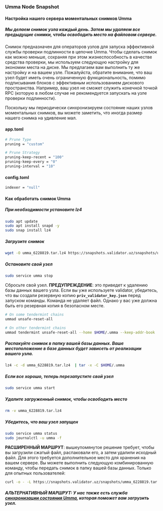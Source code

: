 ### **Umma Node Snapshot**

#### **Настройка нашего сервера моментальных снимков Umma**

##### **Мы делаем снимок узла каждый день. Затем мы удаляем все предыдущие снимки, чтобы освободить место на файловом сервере.**

Снимок предназначен для операторов узлов для запуска эффективной службы проверки подлинности в цепочке Umma.
Чтобы сделать снимок как можно меньше, сохраняя при этом жизнеспособность в качестве средства проверки,
мы используем следующую настройку для экономии места на диске. Мы предлагаем вам выполнить
ту же настройку и на вашем узле. Пожалуйста, обратите внимание, что ваш узел будет иметь
очень ограниченную функциональность, помимо подписывания блоков с эффективным использованием
дискового пространства. Например, ваш узел не сможет служить конечной точкой RPC
(которую в любом случае не рекомендуется запускать на узле проверки подлинности).

Поскольку мы периодически синхронизируем состояние наших узлов моментальных снимков,
вы можете заметить, что иногда размер нашего снимка на удивление мал.

#### **app.toml**
```bash
# Prune Type
pruning = "custom"

# Prune Strategy
pruning-keep-recent = "100"
pruning-keep-every = "0"
pruning-interval = "10"
```

#### **config.toml**
```bash
indexer = "null"
```
#### **Как обработать снимок Umma**
##### *При необходимости установите lz4*
```bash
sudo apt update
sudo apt install snapd -y
sudo snap install lz4
```
##### Загрузите снимок
```bash
wget -O umma_6228819.tar.lz4 https://snapshots.validator.uz/snapshots/umma_6228819.tar.lz4 --inet4-only
```
##### Остановите свой узел
```bash
sudo service umma stop
```
Сбросьте свой узел. **ПРЕДУПРЕЖДЕНИЕ**: это приведет к удалению базы данных вашего узла.
Если вы уже используете validator,
убедитесь, что вы создали резервную копию **`priv_validator_key.json`** перед запуском команды.
Команда не удаляет файл. Однако у вас уже должна быть его резервная копия в безопасном месте.

```bash
# On some tendermint chains
ummad unsafe-reset-all

# On other tendermint chains
ummad tendermint unsafe-reset-all --home $HOME/.umma --keep-addr-book
```
##### Распакуйте снимок в папку вашей базы данных. Ваше местоположение в базе данных будет зависеть от реализации вашего узла.

```bash
lz4 -c -d umma_6228819.tar.lz4  | tar -x -C $HOME/.umma
```
##### Если все хорошо, теперь перезапустите свой узел
```bash
sudo service umma start
```
##### Удалите загруженный снимок, чтобы освободить место
```bash
rm -v umma_6228819.tar.lz4
```
##### Убедитесь, что ваш узел запущен
```bash
sudo service umma status
sudo journalctl -u umma -f
```
**РАСШИРЕННЫЙ МАРШРУТ**: вышеупомянутое решение требует, чтобы вы загрузили сжатый файл,
распаковали его, а затем удалили исходный файл. Для этого требуется дополнительное
место для хранения на вашем сервере. Вы можете выполнить следующую комбинированную команду,
чтобы передать снимок в папку вашей базы данных. Только для опытных пользователей:

```bash
curl -o - -L https://snapshots.validator.uz/snapshots/umma_6228819.tar.lz4 | lz4 -c -d - | tar -x -C $HOME/.umma
```
##### **АЛЬТЕРНАТИВНЫЙ МАРШРУТ:** У нас также есть служба [синхронизации состояния Umma](https://validator.uz/state_sync), которая поможет вам загрузить узел.